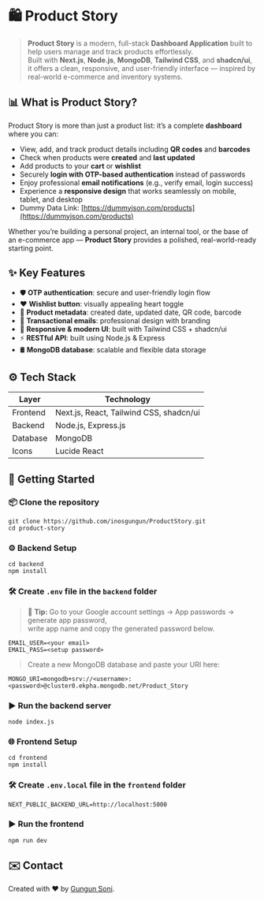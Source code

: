 # 🛍️ Product Story

> **Product Story** is a modern, full-stack **Dashboard Application** built to help users manage and track products effortlessly.  
> Built with **Next.js**, **Node.js**, **MongoDB**, **Tailwind CSS**, and **shadcn/ui**, it offers a clean, responsive, and user-friendly interface — inspired by real-world e-commerce and inventory systems.


## 📊 What is Product Story?

Product Story is more than just a product list: it’s a complete **dashboard** where you can:
- View, add, and track product details including **QR codes** and **barcodes**
- Check when products were **created** and **last updated**
- Add products to your **cart** or **wishlist**
- Securely **login with OTP-based authentication** instead of passwords
- Enjoy professional **email notifications** (e.g., verify email, login success)
- Experience a **responsive design** that works seamlessly on mobile, tablet, and desktop
- Dummy Data Link:  [https://dummyjson.com/products](https://dummyjson.com/products)

Whether you’re building a personal project, an internal tool, or the base of an e-commerce app — **Product Story** provides a polished, real-world-ready starting point.




## ✨ Key Features


- 🛡️ **OTP authentication**: secure and user-friendly login flow
- ❤️ **Wishlist button**: visually appealing heart toggle
- 🧾 **Product metadata**: created date, updated date, QR code, barcode
- 📧 **Transactional emails**: professional design with branding
- 📱 **Responsive & modern UI**: built with Tailwind CSS + shadcn/ui
- ⚡ **RESTful API**: built using Node.js & Express
- 🛢️ **MongoDB database**: scalable and flexible data storage


## ⚙️ Tech Stack

| Layer      | Technology                                    |
|-----------|-----------------------------------------------|
| Frontend  | Next.js, React, Tailwind CSS, shadcn/ui       |
| Backend   | Node.js, Express.js                           |
| Database  | MongoDB                                       |
| Icons     | Lucide React                                   |



## 🚀 Getting Started

### 📦 Clone the repository

```
git clone https://github.com/inosgungun/ProductStory.git
cd product-story
```




### ⚙️ Backend Setup

```
cd backend
npm install
```

###  🛠 Create `.env` file in the `backend` folder

>📧 **Tip:** Go to your Google account settings → App passwords → generate app password,  
write app name and copy the generated password below.
```
EMAIL_USER=<your email>
EMAIL_PASS=<setup password>
```
>Create a new MongoDB database and paste your URI here:
```
MONGO_URI=mongodb+srv://<username>:<password>@cluster0.ekpha.mongodb.net/Product_Story
```

### ▶️ Run the backend server
```
node index.js
```


### 🌐 Frontend Setup

```
cd frontend
npm install
```

### 🛠 Create `.env.local` file in the `frontend` folder

```
NEXT_PUBLIC_BACKEND_URL=http://localhost:5000
```

### ▶️ Run the frontend 
```
npm run dev
```

## ✉️ Contact

Created with ❤️ by [Gungun Soni](https://github.com/inosgungun).
